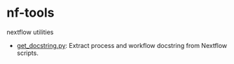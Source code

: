 # nf-tools
nextflow utilities

- [get_docstring.py](./src/get_docstring/): Extract process and workflow docstring from Nextflow scripts.
